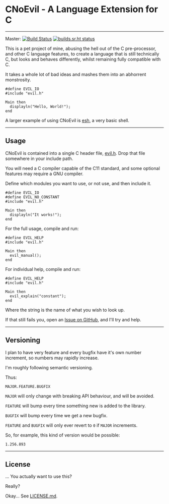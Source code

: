 # CNoEvil - A Language Extension for C

---

Master: [![Build Status](https://travis-ci.org/shakna-israel/cnoevil.svg?branch=master)](https://travis-ci.org/shakna-israel/cnoevil) [![builds.sr.ht status](https://builds.sr.ht/~shakna/cnoevil/.build.yml.svg)](https://builds.sr.ht/~shakna/cnoevil/.build.yml?)

This is a pet project of mine, abusing the hell out of the C pre-processor, and other C language features, to create a language that is still technically C, but looks and behaves differently, whilst remaining fully compatible with C.

It takes a whole lot of bad ideas and mashes them into an abhorrent monstrosity.

```
#define EVIL_IO
#include "evil.h"

Main then
  displayln("Hello, World!");
end
```

A larger example of using CNoEvil is [esh](https://git.sr.ht/~shakna/evilshell), a very basic shell.

---

## Usage

CNoEvil is contained into a single C header file, [evil.h](evil.h). Drop that file somewhere in your include path.

You will need a C compiler capable of the C11 standard, and some optional features may require a GNU compiler.

Define which modules you want to use, or not use, and then include it.

```
#define EVIL_IO
#define EVIL_NO_CONSTANT
#include "evil.h"

Main then
  displayln("It works!");
end
```

For the full usage, compile and run:

```
#define EVIL_HELP
#include "evil.h"

Main then
  evil_manual();
end
```

For individual help, compile and run:

```
#define EVIL_HELP
#include "evil.h"

Main then
  evil_explain("constant");
end
```

Where the string is the name of what you wish to look up.

If that still fails you, open an [Issue on GitHub](https://github.com/shakna-israel/cnoevil/issues), and I'll try and help.

---

## Versioning

I plan to have very feature and every bugfix have it's own number increment, so numbers may rapidly increase.

I'm roughly following semantic versioning.

Thus:

```MAJOR.FEATURE.BUGFIX```

```MAJOR``` will only change with breaking API behaviour, and will be avoided.

```FEATURE``` will bump every time something new is added to the library.

```BUGFIX``` will bump every time we get a new bugfix.

```FEATURE``` and ```BUGFIX``` will only ever revert to ```0``` if ```MAJOR``` increments. 

So, for example, this kind of version would be possible:

```1.256.893```

---

## License

... You actually want to use this?

Really?

Okay... See [LICENSE.md](LICENSE.md).
